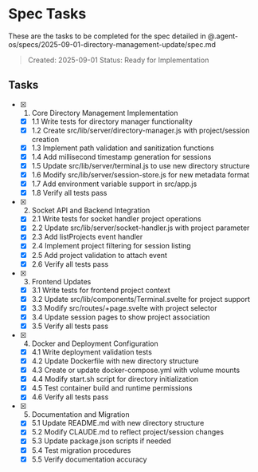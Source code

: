 # Spec Tasks

These are the tasks to be completed for the spec detailed in @.agent-os/specs/2025-09-01-directory-management-update/spec.md

> Created: 2025-09-01
> Status: Ready for Implementation

## Tasks

- [X] 1. Core Directory Management Implementation
  - [X] 1.1 Write tests for directory manager functionality
  - [X] 1.2 Create src/lib/server/directory-manager.js with project/session creation
  - [X] 1.3 Implement path validation and sanitization functions
  - [X] 1.4 Add millisecond timestamp generation for sessions
  - [X] 1.5 Update src/lib/server/terminal.js to use new directory structure
  - [X] 1.6 Modify src/lib/server/session-store.js for new metadata format
  - [X] 1.7 Add environment variable support in src/app.js
  - [X] 1.8 Verify all tests pass

- [X] 2. Socket API and Backend Integration
  - [X] 2.1 Write tests for socket handler project operations
  - [X] 2.2 Update src/lib/server/socket-handler.js with project parameter
  - [X] 2.3 Add listProjects event handler
  - [X] 2.4 Implement project filtering for session listing
  - [X] 2.5 Add project validation to attach event
  - [X] 2.6 Verify all tests pass

- [X] 3. Frontend Updates
  - [X] 3.1 Write tests for frontend project context
  - [X] 3.2 Update src/lib/components/Terminal.svelte for project support
  - [X] 3.3 Modify src/routes/+page.svelte with project selector
  - [X] 3.4 Update session pages to show project association
  - [X] 3.5 Verify all tests pass

- [X] 4. Docker and Deployment Configuration
  - [X] 4.1 Write deployment validation tests
  - [X] 4.2 Update Dockerfile with new directory structure
  - [X] 4.3 Create or update docker-compose.yml with volume mounts
  - [X] 4.4 Modify start.sh script for directory initialization
  - [X] 4.5 Test container build and runtime permissions
  - [X] 4.6 Verify all tests pass

- [X] 5. Documentation and Migration
  - [X] 5.1 Update README.md with new directory structure
  - [X] 5.2 Modify CLAUDE.md to reflect project/session changes
  - [X] 5.3 Update package.json scripts if needed
  - [X] 5.4 Test migration procedures
  - [X] 5.5 Verify documentation accuracy